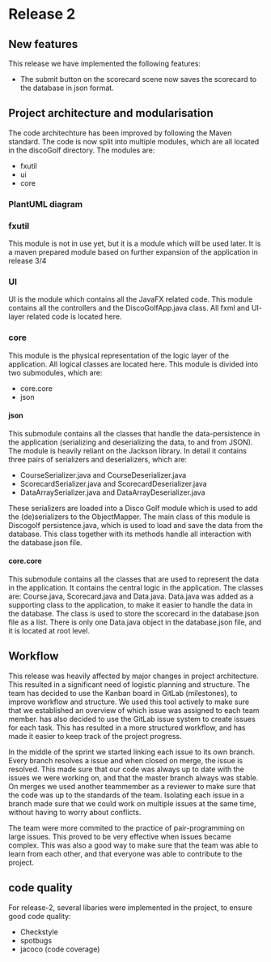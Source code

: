 # Release 2

## New features

This release we have implemented the following features:

* The submit button on the scorecard scene now saves the scorecard to the database in json format.

## Project architecture and modularisation

The code architechture has been improved by following the Maven standard. The code is now split into multiple modules, which are all located in the discoGolf directory. The modules are:

* fxutil
* ui
* core

### PlantUML diagram

### fxutil

This module is not in use yet, but it is a module which will be used later.
It is a maven prepared module based on further expansion of the application in release 3/4

### UI

UI is the module which contains all the JavaFX related code.
This module contains all the controllers and the DiscoGolfApp.java class.
All fxml and UI- layer related code is located here.

### core

This module is the physical representation of the logic layer of the application. All logical classes are located here. This module is divided into two submodules, which are:

* core.core
* json

#### json

This submodule contains all the classes that handle the data-persistence in the application (serializing and deserializing the data, to and from JSON). The module is heavily reliant on the Jackson library. In detail it contains three pairs of serializers and deserializers, which are:

* CourseSerializer.java and CourseDeserializer.java
* ScorecardSerializer.java and ScorecardDeserializer.java
* DataArraySerializer.java and DataArrayDeserializer.java

These serializers are loaded into a Disco Golf module which is used to add the (de)serializers to the ObjectMapper. The main class of this module is Discogolf persistence.java, which is used to load and save the data from the database. This class together with its methods handle all interaction with the database.json file.

#### core.core

This submodule contains all the classes that are used to represent the data in the application. It contains the central logic in the application. The classes are: Course.java, Scorecard.java and Data.java. Data.java was added as a supporting class to the application, to make it easier to handle the data in the database. The class is used to store the scorecard in the database.json file as a list. There is only one Data.java object in the database.json file, and it is located at root level.

## Workflow

This release was heavily affected by major changes in project architecture. This resulted in a significant
need of logistic planning and structure. The team has decided to use the Kanban board in GitLab (milestones), to improve workflow and structure. We used this tool actively to make sure that we established an overview of which issue was assigned to each team member. has also decided to use the GitLab issue system to create issues for each task. This has resulted in a more structured workflow, and has made it easier to keep track of the project progress.

In the middle of the sprint we started linking each issue to its own branch. Every branch resolves a issue and when closed on merge, the issue is resolved. This made sure that our code was always up to date with the issues we were working on, and that the master branch always was stable. On merges we used another teammember as a reviewer to make sure that the code was up to the standards of the team. Isolating each issue in a branch made sure that we could work on multiple issues at the same time, without having to worry about conflicts.

The team were more commited to the practice of pair-programming on large issues. This proved to be very effective when issues became complex. This was also a good way to make sure that the team was able to learn from each other, and that everyone was able to contribute to the project.

## code quality

For release-2, several libaries were implemented in the project, to ensure good code quality:

* Checkstyle
* spotbugs
* jacoco (code coverage)
